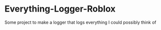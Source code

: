 # Everything-Logger-Roblox
Some project to make a logger that logs everything I could possibly think of

